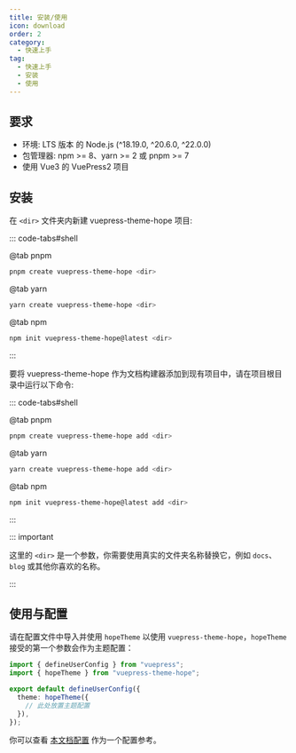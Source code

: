 ```yaml
---
title: 安装/使用
icon: download
order: 2
category:
  - 快速上手
tag:
  - 快速上手
  - 安装
  - 使用
---
```


## 要求

- 环境: LTS 版本 的 Node.js (^18.19.0, ^20.6.0, ^22.0.0)
- 包管理器: npm >= 8、yarn >= 2 或 pnpm >= 7
- 使用 Vue3 的 VuePress2 项目

## 安装

在 `<dir>` 文件夹内新建 vuepress-theme-hope 项目:

::: code-tabs#shell

@tab pnpm

```bash
pnpm create vuepress-theme-hope <dir>
```

@tab yarn

```bash
yarn create vuepress-theme-hope <dir>
```

@tab npm

```bash
npm init vuepress-theme-hope@latest <dir>
```

:::

要将 vuepress-theme-hope 作为文档构建器添加到现有项目中，请在项目根目录中运行以下命令:

::: code-tabs#shell

@tab pnpm

```bash
pnpm create vuepress-theme-hope add <dir>
```

@tab yarn

```bash
yarn create vuepress-theme-hope add <dir>
```

@tab npm

```bash
npm init vuepress-theme-hope@latest add <dir>
```

:::

::: important

这里的 `<dir>` 是一个参数，你需要使用真实的文件夹名称替换它，例如 `docs`、`blog` 或其他你喜欢的名称。

:::

## 使用与配置

请在配置文件中导入并使用 `hopeTheme` 以使用 `vuepress-theme-hope`，`hopeTheme` 接受的第一个参数会作为主题配置：

```ts twoslash {6} title=".vuepress/config.ts"
import { defineUserConfig } from "vuepress";
import { hopeTheme } from "vuepress-theme-hope";

export default defineUserConfig({
  theme: hopeTheme({
    // 此处放置主题配置
  }),
});
```

你可以查看 [本文档配置][docs-config] 作为一个配置参考。

[docs-config]: https://github.com/vuepress-theme-hope/vuepress-theme-hope/blob/main/docs/theme/src/.vuepress/config.ts
